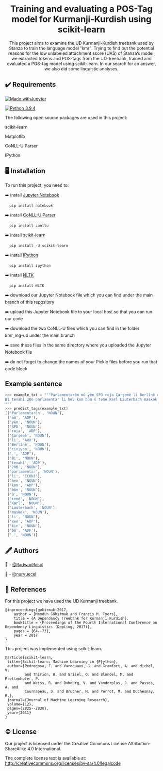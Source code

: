 <h1 align="center">Training and evaluating a POS-Tag model for Kurmanji-Kurdish using scikit-learn</h1>

<p align="center">This project aims to examine the UD Kurmanji-Kurdish treebank used by Stanza to train the language model "kmr". Trying to find out the potential reasons for the low unlabeled attachment score (UAS) of Stanza’s model, we extracted tokens and POS-tags from the UD-treebank, trained and evaluated a POS-tag model using scikit-learn. In our search for an answer, we also did some linguistic analyses.</p>


## :heavy_check_mark: Requirements

[![Made withJupyter](https://img.shields.io/badge/Made%20with-Jupyter-orange?style=for-the-badge&logo=Jupyter)](https://jupyter.org/try)

[![Python 3.9.4](https://img.shields.io/badge/Python-3.9.4-blue.svg)](https://www.python.org/downloads/release/python-394/)

The following open source packages are used in this project:

scikit-learn

Matplotlib

CoNLL-U Parser

IPython 

## :desktop_computer: Installation

To run this project, you need to:

:arrow_right: install [Jupyter Notebook](https://jupyter.org/)

```
  pip install notebook
```

:arrow_right: install [CoNLL-U Parser](https://pypi.org/project/conllu/)

```
  pip install conllu
```

:arrow_right: install [scikit-learn](https://scikit-learn.org/)

```
  pip install -U scikit-learn
```

:arrow_right: install [IPython](https://ipython.org/)

```
  pip install ipython
```

:arrow_right: install [NLTK](https://pypi.org/project/nltk/)

```
  pip install NLTK
```

:arrow_right: download our Jupyter Notebook file which you can find under the main branch of this repository

:arrow_right: upload this Jupyter Notebook file to your local host so that you can run our code

:arrow_right: download the two CoNLL-U files which you can find in the folder kmr_mg-ud under the main branch

:arrow_right: save these files in the same directory where you uploaded the Jupyter Notebook file

:arrow_right: do not forget to change the names of your Pickle files before you run that code block

## Example sentence
```python
>>> example_txt = """Parlamentarên nû yên SPD roja Çarşemê li Berlînê civiyan. 
Bi tevahî 206 parlamentar li hev kom bûn û tenê Karl Lauterbach maskek li xwe kir bû.
"""
>>> predict_tags(example_txt)
[('Parlamentarên', 'NOUN'),
 ('nû', 'ADP'),
 ('yên', 'NOUN'),
 ('SPD', 'NOUN'),
 ('roja', 'ADP'),
 ('Çarşemê', 'NOUN'),
 ('li', 'AUX'),
 ('Berlînê', 'NOUN'),
 ('civiyan', 'NOUN'),
 ('.', 'ADP'),
 ('Bi', 'NOUN'),
 ('tevahî', 'ADP'),
 ('206', 'NOUN'),
 ('parlamentar', 'NOUN'),
 ('li', 'CCONJ'),
 ('hev', 'NOUN'),
 ('kom', 'ADP'),
 ('bûn', 'NOUN'),
 ('û', 'NOUN'),
 ('tenê', 'NOUN'),
 ('Karl', 'NOUN'),
 ('Lauterbach', 'NOUN'),
 ('maskek', 'NOUN'),
 ('li', 'NOUN'),
 ('xwe', 'ADP'),
 ('kir', 'NOUN'),
 ('bû', 'ADP'),
 ('.', 'NOUN')]
```

## :fountain_pen: Authors

:man: - [@RadwanRasul](https://github.com/RadwanRasul)

:woman: - [@nuryuecel](https://github.com/nuryuecel)

## :scroll: References

For this project we have used the UD Kurmanji treebank.

```
@inproceedings{gokirmak:2017,
    author = {Memduh Gökırmak and Francis M. Tyers},
    title = {A Dependency Treebank for Kurmanji Kurdish},
    booktitle = {Proceedings of the Fourth International Conference on Dependency Linguistics (DepLing, 2017)},
    pages = {64--73},
    year = 2017
}
```

This project was implemented using scikit-learn.

```
@article{scikit-learn,
 title={Scikit-learn: Machine Learning in {P}ython},
 author={Pedregosa, F. and Varoquaux, G. and Gramfort, A. and Michel, V.
         and Thirion, B. and Grisel, O. and Blondel, M. and Prettenhofer, P.
         and Weiss, R. and Dubourg, V. and Vanderplas, J. and Passos, A. and
         Cournapeau, D. and Brucher, M. and Perrot, M. and Duchesnay, E.},
 journal={Journal of Machine Learning Research},
 volume={12},
 pages={2825--2830},
 year={2011}
}
```

## :copyright: License

Our project is licensed under the Creative Commons License Attribution-ShareAlike 4.0 International.

The complete license text is available at:
http://creativecommons.org/licenses/by-sa/4.0/legalcode
